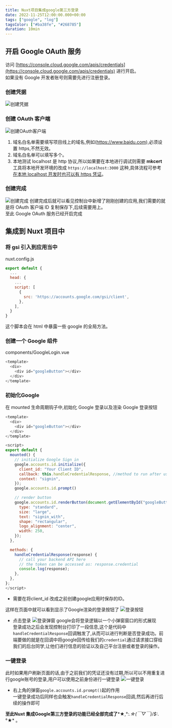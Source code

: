 ```yaml
---
title: Nuxt项目集成google第三方登录
date: 2022-11-25T12:00:00.000+00:00
tags: ["google", "log"]
tagsColor: ["#ba38fe", "#268785"]
duration: 10min
---
```


## 开启 Google OAuth 服务

访问 [https://console.cloud.google.com/apis/credentials](https://console.cloud.google.com/apis/credentials) 进行开启。<br/>
如果没有 Google 开发者账号则需要先进行注册登录。

### 创建凭据

![创建凭据](./imgs/login-google/1.png)

### 创建 OAuth 客户端

![创建OAuth客户端](./imgs/login-google/2.png)

1. 域名白名单需要填写项目线上的域名,例如(https://www.baidu.com),必须设置 https,不然无效。
2. 域名白名单可以填写多个。
3. 本地测试 localhost 是 http 协议,所以如果要在本地进行调试则需要 **mkcert** 工具将本地开发环境的改成 `https://localhost:3000` 这种,具体流程可参考 [在本地 localhost 开发时也可以有 https 凭证](http://www.xxgw.fun/posts/mkcert-usehttpswork)。

### 创建完成

![创建完成](./imgs/login-google/3.png)
创建完成后就可以看见控制台中新增了刚刚创建的应用,我们需要的就是将 OAuth 客户端 ID 复制保存下,后续需要用上。<br/>
至此 Google OAuth 服务已经开启完成

## 集成到 Nuxt 项目中

### 将 **gsi** 引入到应用当中

nuxt.config.js

```js
export default {
  ...
  head: {
    ...
    script: [
      {
        src: 'https://accounts.google.com/gsi/client',
      },
    ],
  }
}
```

这个脚本会在 html 中暴露一些 google 的全局方法。

### 创建一个 Google 组件

components/GoogleLogin.vue

```js
<template>
  <div>
    <div id="googleButton"></div>
  </div>
</template>
```

### 初始化Google
在 mounted 生命周期钩子中,初始化 Google 登录以及渲染 Google 登录按钮

```js
<template>
  <div>
    <div id="googleButton"></div>
  </div>
</template>

<script>
export default {
  mounted() {
    // initialize Google Sign in
    google.accounts.id.initialize({
      client_id: "Your Client ID",
      callback: this.handleCredentialResponse, //method to run after user clicks the Google sign in button
      context: "signin",
    });
    google.accounts.id.prompt()

    // render button
    google.accounts.id.renderButton(document.getElementById("googleButton"), {
      type: "standard",
      size: "large",
      text: "signin_with",
      shape: "rectangular",
      logo_alignment: "center",
      width: 250,
    });
  },

  methods: {
    handleCredentialResponse(response) {
      // call your backend API here
      // the token can be accessed as: response.credential
      console.log(response);
    },
  },
};
</script>
```
- 需要在将client_id 改成之前创建google应用时保存的ID。

这样在页面中就可以看到显示了Google渲染的登录按钮了
![登录按钮](./imgs/login-google/4.png)

- 点击登录
![登录弹窗](./imgs/login-google/5.png)
google会将登录逻辑以一个小弹窗窗口的形式展现<br/>
登录成功之后会发现控制台打印了一段信息,这个是代码中`handleCredentialResponse`回调触发了,从而可以进行判断是否登录成功。前端要做的就是在回调中将google回传给我们的`credential`通过请求接口穿给我们的后台同学,让他们进行信息的验证以及自己平台注册或者登录的操作。


### 一键登录
此时如果用户刷新页面的话,由于之前我们的凭证还没有过期,所以可以不用重复进行google账号的登录,用户可以使用之前身份进行一键登录
![一键登录](./imgs/login-google/6.png)
- 右上角的弹窗`google.accounts.id.prompt()`起的作用<br/>
一键登录成功后同样也会触发`handleCredentialResponse`回调,然后再进行后续的操作即可

**至此Nuxt 集成Google第三方登录的功能已经全部完成了***★,°*:.☆(￣▽￣)/$:*.°★* 。